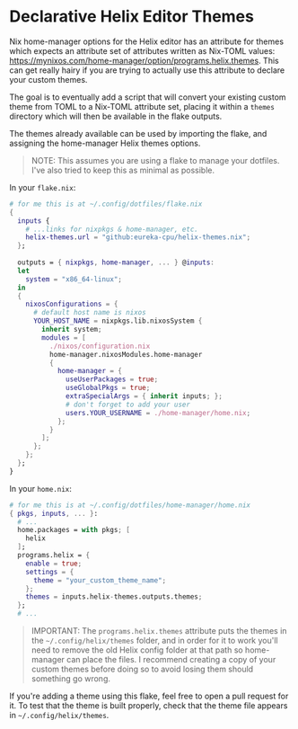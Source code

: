 # Declarative Helix Editor Themes

Nix home-manager options for the Helix editor has an attribute for themes which expects an attribute set of attributes written as Nix-TOML values: https://mynixos.com/home-manager/option/programs.helix.themes.
This can get really hairy if you are trying to actually use this attribute to declare your custom themes.

The goal is to eventually add a script that will convert your existing custom theme from TOML to a Nix-TOML attribute set, placing it within a `themes` directory which will then be available in the flake outputs.

The themes already available can be used by importing the flake, and assigning the home-manager Helix themes options.

> NOTE: This assumes you are using a flake to manage your dotfiles. I've also tried to keep this as minimal as possible.

In your `flake.nix`:
```nix
# for me this is at ~/.config/dotfiles/flake.nix
{
  inputs {
    # ...links for nixpkgs & home-manager, etc.
    helix-themes.url = "github:eureka-cpu/helix-themes.nix";
  };
  
  outputs = { nixpkgs, home-manager, ... } @inputs:
  let
    system = "x86_64-linux";
  in
  {
    nixosConfigurations = {
      # default host name is nixos
      YOUR_HOST_NAME = nixpkgs.lib.nixosSystem {
        inherit system;
        modules = [
          ./nixos/configuration.nix
          home-manager.nixosModules.home-manager
          {
            home-manager = {
              useUserPackages = true;
              useGlobalPkgs = true;
              extraSpecialArgs = { inherit inputs; };
              # don't forget to add your user
              users.YOUR_USERNAME = ./home-manager/home.nix;
            };
          }
        ];
      };
    };
  };
}
```
In your `home.nix`:
```nix
# for me this is at ~/.config/dotfiles/home-manager/home.nix
{ pkgs, inputs, ... }:
  # ...
  home.packages = with pkgs; [
    helix
  ];
  programs.helix = {
    enable = true;
    settings = {
      theme = "your_custom_theme_name";
    };
    themes = inputs.helix-themes.outputs.themes;
  };
  # ...
```

> IMPORTANT: The `programs.helix.themes` attribute puts the themes in the `~/.config/helix/themes` folder, and in order for it to work
> you'll need to remove the old Helix config folder at that path so home-manager can place the files. I recommend creating a copy of your
> custom themes before doing so to avoid losing them should something go wrong.

If you're adding a theme using this flake, feel free to open a pull request for it. To test that the theme is built
properly, check that the theme file appears in `~/.config/helix/themes`.

